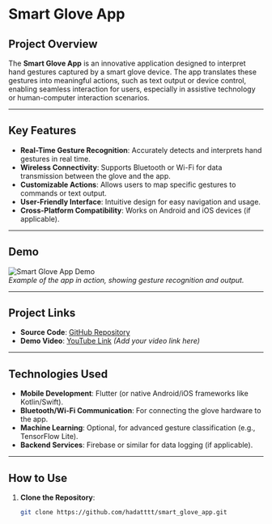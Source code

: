# Smart Glove App

## Project Overview
The **Smart Glove App** is an innovative application designed to interpret hand gestures captured by a smart glove device. The app translates these gestures into meaningful actions, such as text output or device control, enabling seamless interaction for users, especially in assistive technology or human-computer interaction scenarios.

---

## Key Features
- **Real-Time Gesture Recognition**: Accurately detects and interprets hand gestures in real time.
- **Wireless Connectivity**: Supports Bluetooth or Wi-Fi for data transmission between the glove and the app.
- **Customizable Actions**: Allows users to map specific gestures to commands or text output.
- **User-Friendly Interface**: Intuitive design for easy navigation and usage.
- **Cross-Platform Compatibility**: Works on Android and iOS devices (if applicable).

---

## Demo
![Smart Glove App Demo](demo_image.png)  
*Example of the app in action, showing gesture recognition and output.*

---

## Project Links
- **Source Code**: [GitHub Repository](https://github.com/hadatttt/smart_glove_app)
- **Demo Video**: [YouTube Link](#) *(Add your video link here)*

---

## Technologies Used
- **Mobile Development**: Flutter (or native Android/iOS frameworks like Kotlin/Swift).
- **Bluetooth/Wi-Fi Communication**: For connecting the glove hardware to the app.
- **Machine Learning**: Optional, for advanced gesture classification (e.g., TensorFlow Lite).
- **Backend Services**: Firebase or similar for data logging (if applicable).

---

## How to Use
1. **Clone the Repository**:
   ```bash
   git clone https://github.com/hadatttt/smart_glove_app.git

